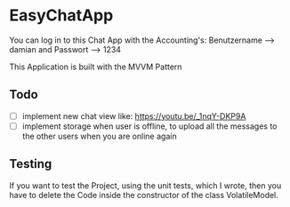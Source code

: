 # EasyChatApp

You can log in to this Chat App with the Accounting's: Benutzername --> damian and Passwort --> 1234

This Application is built with the MVVM Pattern

## Todo

- [ ] implement new chat view like: https://youtu.be/_1nqY-DKP9A
- [ ] implement storage when user is offline, to upload all the messages to the other users when you are online again

## Testing 

If you want to test the Project, using the unit tests, which I wrote, then you have to delete the Code inside the constructor of the class VolatileModel.